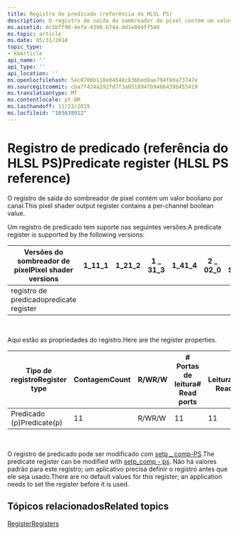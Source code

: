 ```yaml
---
title: Registro de predicado (referência do HLSL PS)
description: O registro de saída do sombreador de pixel contém um valor booliano por canal.
ms.assetid: dc5bff90-4efa-4390-b744-dd1e894ff540
ms.topic: article
ms.date: 05/31/2018
topic_type:
- kbArticle
api_name: ''
api_type: ''
api_location: ''
ms.openlocfilehash: 54c0706b110e04548c836bed8ae794f8da73747e
ms.sourcegitcommit: cba7f424a292fd7f3a8518947b9466439b455419
ms.translationtype: MT
ms.contentlocale: pt-BR
ms.lasthandoff: 11/23/2019
ms.locfileid: "103638912"
---
```

# <a name="predicate-register-hlsl-ps-reference"></a><span data-ttu-id="8dab0-103">Registro de predicado (referência do HLSL PS)</span><span class="sxs-lookup"><span data-stu-id="8dab0-103">Predicate register (HLSL PS reference)</span></span>

<span data-ttu-id="8dab0-104">O registro de saída do sombreador de pixel contém um valor booliano por canal.</span><span class="sxs-lookup"><span data-stu-id="8dab0-104">This pixel shader output register contains a per-channel boolean value.</span></span>

<span data-ttu-id="8dab0-105">Um registro de predicado tem suporte nas seguintes versões:</span><span class="sxs-lookup"><span data-stu-id="8dab0-105">A predicate register is supported by the following versions:</span></span>



| <span data-ttu-id="8dab0-106">Versões do sombreador de pixel</span><span class="sxs-lookup"><span data-stu-id="8dab0-106">Pixel shader versions</span></span> | <span data-ttu-id="8dab0-107">1\_1</span><span class="sxs-lookup"><span data-stu-id="8dab0-107">1\_1</span></span> | <span data-ttu-id="8dab0-108">1\_2</span><span class="sxs-lookup"><span data-stu-id="8dab0-108">1\_2</span></span> | <span data-ttu-id="8dab0-109">1 \_ 3</span><span class="sxs-lookup"><span data-stu-id="8dab0-109">1\_3</span></span> | <span data-ttu-id="8dab0-110">1\_4</span><span class="sxs-lookup"><span data-stu-id="8dab0-110">1\_4</span></span> | <span data-ttu-id="8dab0-111">2 \_ 0</span><span class="sxs-lookup"><span data-stu-id="8dab0-111">2\_0</span></span> | <span data-ttu-id="8dab0-112">2 \_ SW</span><span class="sxs-lookup"><span data-stu-id="8dab0-112">2\_sw</span></span> | <span data-ttu-id="8dab0-113">2 \_ x</span><span class="sxs-lookup"><span data-stu-id="8dab0-113">2\_x</span></span> | <span data-ttu-id="8dab0-114">3 \_ 0</span><span class="sxs-lookup"><span data-stu-id="8dab0-114">3\_0</span></span> | <span data-ttu-id="8dab0-115">3 \_ SW</span><span class="sxs-lookup"><span data-stu-id="8dab0-115">3\_sw</span></span> |
|-----------------------|------|------|------|------|------|-------|------|------|-------|
| <span data-ttu-id="8dab0-116">registro de predicado</span><span class="sxs-lookup"><span data-stu-id="8dab0-116">predicate register</span></span>    |      |      |      |      |      |       | <span data-ttu-id="8dab0-117">x</span><span class="sxs-lookup"><span data-stu-id="8dab0-117">x</span></span>    | <span data-ttu-id="8dab0-118">x</span><span class="sxs-lookup"><span data-stu-id="8dab0-118">x</span></span>    | <span data-ttu-id="8dab0-119">x</span><span class="sxs-lookup"><span data-stu-id="8dab0-119">x</span></span>     |



 

<span data-ttu-id="8dab0-120">Aqui estão as propriedades do registro.</span><span class="sxs-lookup"><span data-stu-id="8dab0-120">Here are the register properties.</span></span>



| <span data-ttu-id="8dab0-121">Tipo de registro</span><span class="sxs-lookup"><span data-stu-id="8dab0-121">Register type</span></span> | <span data-ttu-id="8dab0-122">Contagem</span><span class="sxs-lookup"><span data-stu-id="8dab0-122">Count</span></span> | <span data-ttu-id="8dab0-123">R/W</span><span class="sxs-lookup"><span data-stu-id="8dab0-123">R/W</span></span> | <span data-ttu-id="8dab0-124">\# Portas de leitura</span><span class="sxs-lookup"><span data-stu-id="8dab0-124">\# Read ports</span></span> | <span data-ttu-id="8dab0-125">\# Leituras/InStr</span><span class="sxs-lookup"><span data-stu-id="8dab0-125">\# Reads/inst</span></span> | <span data-ttu-id="8dab0-126">Dimensão</span><span class="sxs-lookup"><span data-stu-id="8dab0-126">Dimension</span></span> | <span data-ttu-id="8dab0-127">RelAddr</span><span class="sxs-lookup"><span data-stu-id="8dab0-127">RelAddr</span></span> | <span data-ttu-id="8dab0-128">Padrões</span><span class="sxs-lookup"><span data-stu-id="8dab0-128">Defaults</span></span> | <span data-ttu-id="8dab0-129">Requer DCL</span><span class="sxs-lookup"><span data-stu-id="8dab0-129">Requires DCL</span></span> |
|---------------|-------|-----|---------------|---------------|-----------|---------|----------|--------------|
| <span data-ttu-id="8dab0-130">Predicado (p)</span><span class="sxs-lookup"><span data-stu-id="8dab0-130">Predicate(p)</span></span>  | <span data-ttu-id="8dab0-131">1</span><span class="sxs-lookup"><span data-stu-id="8dab0-131">1</span></span>     | <span data-ttu-id="8dab0-132">R/W</span><span class="sxs-lookup"><span data-stu-id="8dab0-132">R/W</span></span> | <span data-ttu-id="8dab0-133">1</span><span class="sxs-lookup"><span data-stu-id="8dab0-133">1</span></span>             | <span data-ttu-id="8dab0-134">1</span><span class="sxs-lookup"><span data-stu-id="8dab0-134">1</span></span>             | <span data-ttu-id="8dab0-135">4</span><span class="sxs-lookup"><span data-stu-id="8dab0-135">4</span></span>         | <span data-ttu-id="8dab0-136">N/D</span><span class="sxs-lookup"><span data-stu-id="8dab0-136">N/A</span></span>     | <span data-ttu-id="8dab0-137">Nenhum</span><span class="sxs-lookup"><span data-stu-id="8dab0-137">None</span></span>     | <span data-ttu-id="8dab0-138">N</span><span class="sxs-lookup"><span data-stu-id="8dab0-138">N</span></span>            |



 

<span data-ttu-id="8dab0-139">O registro de predicado pode ser modificado com [setp \_ comp-PS](setp-comp---ps.md).</span><span class="sxs-lookup"><span data-stu-id="8dab0-139">The predicate register can be modified with [setp\_comp - ps](setp-comp---ps.md).</span></span> <span data-ttu-id="8dab0-140">Não há valores padrão para este registro; um aplicativo precisa definir o registro antes que ele seja usado.</span><span class="sxs-lookup"><span data-stu-id="8dab0-140">There are no default values for this register; an application needs to set the register before it is used.</span></span>

## <a name="related-topics"></a><span data-ttu-id="8dab0-141">Tópicos relacionados</span><span class="sxs-lookup"><span data-stu-id="8dab0-141">Related topics</span></span>

<dl> <dt>

[<span data-ttu-id="8dab0-142">Register</span><span class="sxs-lookup"><span data-stu-id="8dab0-142">Registers</span></span>](dx9-graphics-reference-asm-ps-registers.md)
</dt> </dl>

 

 




